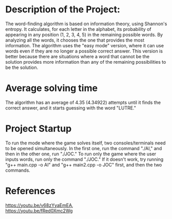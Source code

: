# Description of the Project:
The word-finding algorithm is based on information theory, using Shannon's entropy. It calculates, for each letter in the alphabet, its probability of appearing in any position (1, 2, 3, 4, 5) in the remaining possible words. By analyzing all the words, it chooses the one that provides the most information. The algorithm uses the "easy mode" version, where it can use words even if they are no longer a possible correct answer. This version is better because there are situations where a word that cannot be the solution provides more information than any of the remaining possibilities to be the solution.

# Average solving time
The algorithm has an average of 4.35 (4.34922) attempts until it finds the correct answer, and it starts guessing with the word "LUTRE."

# Project Startup
To run the mode where the game solves itself, two consoles/terminals need to be opened simultaneously. In the first one, run the command "./AI," and then in the other one, run "./JOC."
To run only the game where the user inputs words, run only the command "./JOC."
If it doesn't work, try running "g++ main.cpp -o AI" and "g++ main2.cpp -o JOC" first, and then the two commands.

# References
https://youtu.be/v68zYyaEmEA,  
https://youtu.be/fRed0Xmc2Wg
